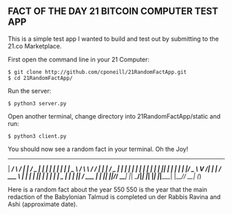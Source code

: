 ## FACT OF THE DAY 21 BITCOIN COMPUTER TEST APP

This is a simple test app I wanted to build and test out by submitting to the 21.co Marketplace. 


First open the command line in your 21 Computer:

    $ git clone http://github.com/cponeill/21RandomFactApp.git
    $ cd 21RandomFactApp/

Run the server:

    $ python3 server.py

Open another terminal, change directory into 21RandomFactApp/static and run:

    $ python3 client.py

You should now see a random fact in your terminal. Oh the Joy!

 _____ _    ____ _____    ___  _____   _____ _   _ _____   ____    _ __   ___
|  ___/ \  / ___|_   _|  / _ \|  ___| |_   _| | | | ____| |  _ \  / \\ \ / / |
| |_ / _ \| |     | |   | | | | |_      | | | |_| |  _|   | | | |/ _ \\ V /| |
|  _/ ___ \ |___  | |   | |_| |  _|     | | |  _  | |___  | |_| / ___ \| | |_|
|_|/_/   \_\____| |_|    \___/|_|       |_| |_| |_|_____| |____/_/   \_\_| (_)


Here is a random fact about the year 550
550 is the year that the main redaction of the Babylonian Talmud is completed un
der Rabbis Ravina and Ashi (approximate date).
